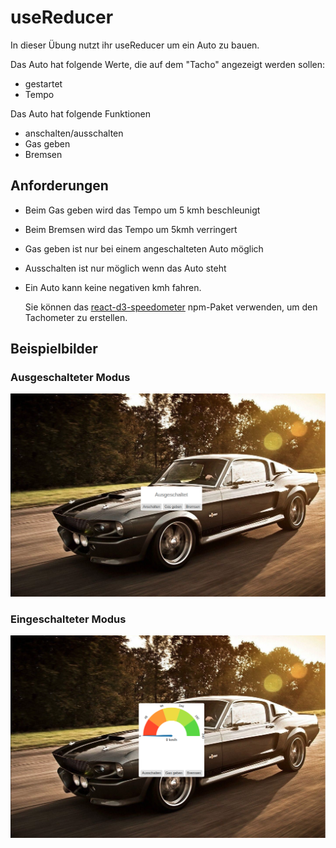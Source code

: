 # useReducer

In dieser Übung nutzt ihr useReducer um ein Auto zu bauen.

Das Auto hat folgende Werte, die auf dem "Tacho" angezeigt werden sollen:

- gestartet
- Tempo

Das Auto hat folgende Funktionen

- anschalten/ausschalten
- Gas geben
- Bremsen

## Anforderungen

- Beim Gas geben wird das Tempo um 5 kmh beschleunigt
- Beim Bremsen wird das Tempo um 5kmh verringert
- Gas geben ist nur bei einem angeschalteten Auto möglich
- Ausschalten ist nur möglich wenn das Auto steht
- Ein Auto kann keine negativen kmh fahren.

  Sie können das [react-d3-speedometer](https://www.npmjs.com/package/react-d3-speedometer) npm-Paket verwenden, um den Tachometer zu erstellen.

## Beispielbilder

### Ausgeschalteter Modus

![](/images/switched-off.png)

### Eingeschalteter Modus

![](/images/switched-on.png)
